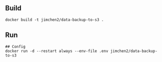 ## Build

```
docker build -t jimchen2/data-backup-to-s3 .
```

## Run

```
## Config
docker run -d --restart always --env-file .env jimchen2/data-backup-to-s3
```
